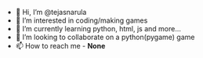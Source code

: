 - 👋 Hi, I’m @tejasnarula 
- 👀 I’m interested in coding/making games
- 🌱 I’m currently learning python, html, js and more...
- 💞️ I’m looking to collaborate on a python(pygame) game
- 📫 How to reach me - **None**
